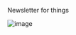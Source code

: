 
Newsletter for things

![image](https://user-images.githubusercontent.com/93302780/168443730-01da504f-57b4-4836-8d14-3fb8c82da4f8.png)
